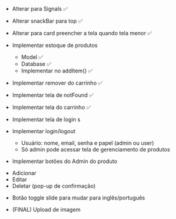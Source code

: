 * Alterar para Signals ✅

* Alterar snackBar para top ✅

* Alterar para card preencher a tela quando tela menor ✅

* Implementar estoque de produtos
  - Model ✅
  - Database ✅
  - Implementar no addItem() ✅

* Implementar remover do carrinho ✅

* Implementar tela de notFound ✅

* Implementar tela do carrinho ✅

* Implementar tela de login s

* Implementar login/logout
  - Usuário: nome, email, senha e papel (admin ou user)
  - Só admin pode acessar tela de gerenciamento de produtos

* Implementar botões do Admin do produto

 - Adicionar
 - Editar
 - Deletar (pop-up de confirmação)

* Botão toggle slide para mudar para inglês/português

* (FINAL) Upload de imagem